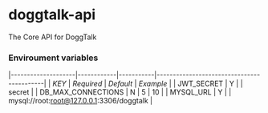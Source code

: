 # doggtalk-api
The Core API for DoggTalk

### Enviroument variables

|--------------------|------------|-----------|-------------------------------------------|
| *KEY*              | *Required* | *Default* | *Example*                                 |
| JWT_SECRET         | Y          |           | secret                                    |
| DB_MAX_CONNECTIONS | N          | 5         | 10                                        |
| MYSQL_URL          | Y          |           | mysql://root:root@127.0.0.1:3306/doggtalk |
